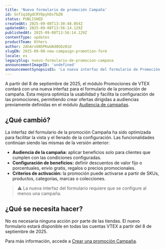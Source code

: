 ```yaml
---
title: 'Nuevo formulario de promoción Campaña'
id: 5nf1q10gdCRY0pyhDsfbZN
status: PUBLISHED
createdAt: 2025-09-08T13:30:48.054Z
updatedAt: 2025-09-08T13:56:14.129Z
publishedAt: 2025-09-08T13:56:14.129Z
contentType: updates
productTeam: Others
author: 2AhArvGNSPKwUAd8GOz0iU
slugEN: 2025-09-08-new-campaign-promotion-form
locale: es
legacySlug: nuevo-formulario-de-promocion-campana
announcementImageID: 'undefined'
announcementSynopsisES: 'La nueva interfaz del formulario de Promoción de Campaña de VTEX mejora la usabilidad y la segmentación de ofertas.'
---
```


A partir del 8 de septiembre de 2025, el módulo Promociones de VTEX contará con una nueva interfaz para el formulario de la promoción de campaña. Esta mejora optimiza la usabilidad y facilita la configuración de las promociones, permitiendo crear ofertas dirigidas a audiencias previamente definidas en el módulo [Audiencia de campañas](/es/tutorial/criar-audiencia-de-campanhas--6cnuDZJzIkIeocewAQQK4K).

## ¿Qué cambió?
La interfaz del formulario de la promoción Campaña ha sido optimizada para facilitar la vista y el llenado de la configuración. Las funcionalidades continúan siendo las mismas de la versión anterior:

- **Audiencia de la campaña:** aplicar beneficios solo para clientes que cumplen con las condiciones configuradas.
- **Configuración de beneficios:** definir descuentos de valor fijo o porcentuales, envío gratis, regalos o precios promocionales.
- **Criterios de activación:** la promoción puede activarse a partir de SKUs, productos, categorías, marcas o colecciones.

> ⚠️ La nueva interfaz del formulario requiere que se configure al menos una campaña.

## ¿Qué se necesita hacer?
No es necesaria ninguna acción por parte de las tiendas. El nuevo formulario estará disponible en todas las cuentas VTEX a partir del 8 de septiembre de 2025.

Para más información, accede a [Crear una promoción Campaña](/es/tutorial/promocao-de-campanha--1ChYXhK2AQGuS6wAqS8Ume).
